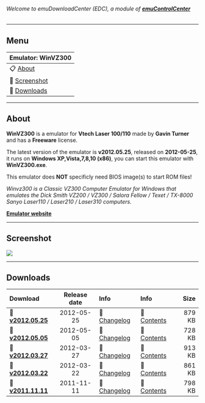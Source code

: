 ###### Welcome to emuDownloadCenter (EDC), a module of [**emuControlCenter**](https://github.com/PhoenixInteractiveNL/emuControlCenter/wiki/)
***
## Menu
| **Emulator: WinVZ300** |
|:---------|
| :clipboard: [About](#about) |
| :sunrise: [Screenshot](#screenshot) |
| :floppy_disk: [Downloads](#downloads) |
***
## About
**WinVZ300** is a emulator for **Vtech Laser 100/110** made by **Gavin Turner** and has a **Freeware** license.

The latest version of the emulator is **v2012.05.25**, released on **2012-05-25**, it runs on **Windows XP,Vista,7,8,10 (x86)**, you can start this emulator with **WinVZ300.exe**.

This emulator does **NOT** specificly need BIOS image(s) to start ROM files!

_Winvz300 is a Classic VZ300 Computer Emulator for Windows that emulates the Dick Smith VZ200 / VZ300 / Salora Fellow / Texet / TX-8000 Sanyo Laser110 / Laser210 / Laser310 computers._

[**Emulator website**](http://emutopia.com/vzalive.bluebilby.com/winvz300/)
***
## Screenshot
![](https://raw.githubusercontent.com/PhoenixInteractiveNL/emuDownloadCenter/master/hooks/winvz300/screen.jpg)
***
## Downloads
| Download | Release date  | Info       | Info       | Size       |
|:---------|:-------------:|:-----------|:-----------|-----------:|
| :floppy_disk: [**v2012.05.25**](https://github.com/PhoenixInteractiveNL/edc-repo0002/raw/master/winvz300/2012.05.25.7z) | 2012-05-25 | :page_facing_up: [Changelog](https://github.com/PhoenixInteractiveNL/edc-repo0002/blob/master/winvz300/2012.05.25_changelog.txt) | :mag_right: [Contents](https://github.com/PhoenixInteractiveNL/edc-repo0002/blob/master/winvz300/2012.05.25_contents.txt) | 879 KB |
| :floppy_disk: [**v2012.05.05**](https://github.com/PhoenixInteractiveNL/edc-repo0002/raw/master/winvz300/2012.05.05.7z) | 2012-05-05 | :page_facing_up: [Changelog](https://github.com/PhoenixInteractiveNL/edc-repo0002/blob/master/winvz300/2012.05.05_changelog.txt) | :mag_right: [Contents](https://github.com/PhoenixInteractiveNL/edc-repo0002/blob/master/winvz300/2012.05.05_contents.txt) | 728 KB |
| :floppy_disk: [**v2012.03.27**](https://github.com/PhoenixInteractiveNL/edc-repo0002/raw/master/winvz300/2012.03.27.7z) | 2012-03-27 | :page_facing_up: [Changelog](https://github.com/PhoenixInteractiveNL/edc-repo0002/blob/master/winvz300/2012.03.27_changelog.txt) | :mag_right: [Contents](https://github.com/PhoenixInteractiveNL/edc-repo0002/blob/master/winvz300/2012.03.27_contents.txt) | 913 KB |
| :floppy_disk: [**v2012.03.22**](https://github.com/PhoenixInteractiveNL/edc-repo0002/raw/master/winvz300/2012.03.22.7z) | 2012-03-22 | :page_facing_up: [Changelog](https://github.com/PhoenixInteractiveNL/edc-repo0002/blob/master/winvz300/2012.03.22_changelog.txt) | :mag_right: [Contents](https://github.com/PhoenixInteractiveNL/edc-repo0002/blob/master/winvz300/2012.03.22_contents.txt) | 861 KB |
| :floppy_disk: [**v2011.11.11**](https://github.com/PhoenixInteractiveNL/edc-repo0002/raw/master/winvz300/2011.11.11.7z) | 2011-11-11 | :page_facing_up: [Changelog](https://github.com/PhoenixInteractiveNL/edc-repo0002/blob/master/winvz300/2011.11.11_changelog.txt) | :mag_right: [Contents](https://github.com/PhoenixInteractiveNL/edc-repo0002/blob/master/winvz300/2011.11.11_contents.txt) | 798 KB |
